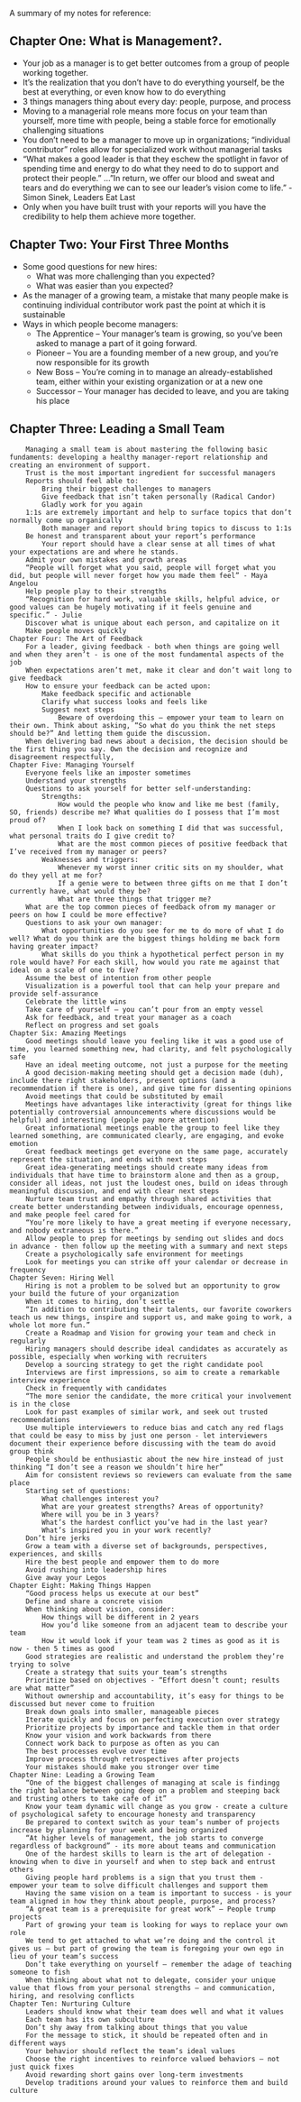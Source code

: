 A summary of my notes for reference:

## Chapter One: What is Management?.
- Your job as a manager is to get better outcomes from a group of people working together.
- It’s the realization that you don’t have to do everything yourself, be the best at everything, or even know how to do everything
- 3 things managers thing about every day: people, purpose, and process
- Moving to a managerial role means more focus on your team than yourself, more time with people, being a stable force for emotionally challenging situations
- You don’t need to be a manager to move up in organizations; “individual contributor” roles allow for specialized work without managerial tasks
- “What makes a good leader is that they eschew the spotlight in favor of spending time and energy to do what they need to do to support and protect their people.” …”In return, we offer our blood and sweat and tears and do everything we can to see our leader’s vision come to life.” - Simon Sinek, Leaders Eat Last
- Only when you have built trust with your reports will you have the credibility to help them achieve more together.

## Chapter Two: Your First Three Months
- Some good questions for new hires:
    - What was more challenging than you expected?
    - What was easier than you expected?
- As the manager of a growing team, a mistake that many people make is continuing individual contributor work past the point at which it is sustainable
- Ways in which people become managers:
     - The Apprentice – Your manager’s team is growing, so you’ve been asked to manage a part of it going forward.
     - Pioneer – You are a founding member of a new group, and you’re now responsible for its growth
     - New Boss – You’re coming in to manage an already-established team, either within your existing organization or at a new one
     - Successor – Your manager has decided to leave, and you are taking his place
    
    
## Chapter Three: Leading a Small Team
        Managing a small team is about mastering the following basic fundaments: developing a healthy manager-report relationship and creating an environment of support.
        Trust is the most important ingredient for successful managers
        Reports should feel able to:
            Bring their biggest challenges to managers
            Give feedback that isn’t taken personally (Radical Candor)
            Gladly work for you again
        1:1s are extremely important and help to surface topics that don’t normally come up organically
            Both manager and report should bring topics to discuss to 1:1s
        Be honest and transparent about your report’s performance
            Your report should have a clear sense at all times of what your expectations are and where he stands.
        Admit your own mistakes and growth areas
        “People will forget what you said, people will forget what you did, but people will never forget how you made them feel” - Maya Angelou
        Help people play to their strengths
        “Recognition for hard work, valuable skills, helpful advice, or good values can be hugely motivating if it feels genuine and specific.” - Julie
        Discover what is unique about each person, and capitalize on it
        Make people moves quickly
    Chapter Four: The Art of Feedback
        For a leader, giving feedback - both when things are going well and when they aren’t - is one of the most fundamental aspects of the job
        When expectations aren’t met, make it clear and don’t wait long to give feedback
        How to ensure your feedback can be acted upon:
            Make feedback specific and actionable
            Clarify what success looks and feels like
            Suggest next steps
                Beware of overdoing this – empower your team to learn on their own. Think about asking, “So what do you think the net steps should be?” And letting them guide the discussion.
        When delivering bad news about a decision, the decision should be the first thing you say. Own the decision and recognize and disagreement respectfully,
    Chapter Five: Managing Yourself
        Everyone feels like an imposter sometimes
        Understand your strengths
        Questions to ask yourself for better self-understanding:
            Strengths:
                How would the people who know and like me best (family, SO, friends) describe me? What qualities do I possess that I’m most proud of?
                When I look back on something I did that was successful, what personal traits do I give credit to?
                What are the most common pieces of positive feedback that I’ve received from my manager or peers?
            Weaknesses and triggers:
                Whenever my worst inner critic sits on my shoulder, what do they yell at me for?
                If a genie were to between three gifts on me that I don’t currently have, what would they be?
                What are three things that trigger me?
        What are the top common pieces of feedback ofrom my manager or peers on how I could be more effective?
        Questions to ask your own manager:
            What opportunities do you see for me to do more of what I do well? What do you think are the biggest things holding me back form having greater impact?
            What skills do you think a hypothetical perfect person in my role would have? For each skill, how would you rate me against that ideal on a scale of one to five?
        Assume the best of intention from other people
        Visualization is a powerful tool that can help your prepare and provide self-assurance
        Celebrate the little wins
        Take care of yourself – you can’t pour from an empty vessel
        Ask for feedback, and treat your manager as a coach
        Reflect on progress and set goals
    Chapter Six: Amazing Meetings
        Good meetings should leave you feeling like it was a good use of time, you learned something new, had clarity, and felt psychologically safe
        Have an ideal meeting outcome, not just a purpose for the meeting
        A good decision-making meeting should get a decision made (duh), include there right stakeholders, present options (and a recommendation if there is one), and give time for dissenting opinions
        Avoid meetings that could be substituted by email
        Meetings have advantages like interactivity (great for things like potentially controversial announcements where discussions would be helpful) and interesting (people pay more attention)
        Great informational meetings enable the group to feel like they learned something, are communicated clearly, are engaging, and evoke emotion
        Great feedback meetings get everyone on the same page, accurately represent the situation, and ends with next steps
        Great idea-generating meetings should create many ideas from individuals that have time to brainstorm alone and then as a group, consider all ideas, not just the loudest ones, build on ideas through meaningful discussion, and end with clear next steps
        Nurture team trust and empathy through shared activities that create better understanding between individuals, encourage openness, and make people feel cared for
        “You’re more likely to have a great meeting if everyone necessary, and nobody extraneous is there.”
        Allow people to prep for meetings by sending out slides and docs in advance - then follow up the meeting with a summary and next steps
        Create a psychologically safe environment for meetings
        Look for meetings you can strike off your calendar or decrease in frequency
    Chapter Seven: Hiring Well
        Hiring is not a problem to be solved but an opportunity to grow your build the future of your organization
        When it comes to hiring, don’t settle
        “In addition to contributing their talents, our favorite coworkers teach us new things, inspire and support us, and make going to work, a whole lot more fun.”
        Create a Roadmap and Vision for growing your team and check in regularly
        Hiring managers should describe ideal candidates as accurately as possible, especially when working with recruiters
        Develop a sourcing strategy to get the right candidate pool
        Interviews are first impressions, so aim to create a remarkable interview experience
        Check in frequently with candidates
        “The more senior the candidate, the more critical your involvement is in the close
        Look for past examples of similar work, and seek out trusted recommendations
        Use multiple interviewers to reduce bias and catch any red flags that could be easy to miss by just one person - let interviewers document their experience before discussing with the team do avoid group think
        People should be enthusiastic about the new hire instead of just thinking “I don’t see a reason we shouldn’t hire her”
        Aim for consistent reviews so reviewers can evaluate from the same place
        Starting set of questions:
            What challenges interest you?
            What are your greatest strengths? Areas of opportunity?
            Where will you be in 3 years?
            What’s the hardest conflict you’ve had in the last year?
            What’s inspired you in your work recently?
        Don’t hire jerks
        Grow a team with a diverse set of backgrounds, perspectives, experiences, and skills
        Hire the best people and empower them to do more
        Avoid rushing into leadership hires
        Give away your Legos
    Chapter Eight: Making Things Happen
        “Good process helps us execute at our best”
        Define and share a concrete vision
        When thinking about vision, consider:
            How things will be different in 2 years
            How you’d like someone from an adjacent team to describe your team
            How it would look if your team was 2 times as good as it is now - then 5 times as good
        Good strategies are realistic and understand the problem they’re trying to solve
        Create a strategy that suits your team’s strengths
        Prioritize based on objectives - “Effort doesn’t count; results are what matter”
        Without ownership and accountability, it’s easy for things to be discussed but never come to fruition
        Break down goals into smaller, manageable pieces
        Iterate quickly and focus on perfecting execution over strategy
        Prioritize projects by importance and tackle them in that order
        Know your vision and work backwards from there
        Connect work back to purpose as often as you can
        The best processes evolve over time
        Improve process through retrospectives after projects
        Your mistakes should make you stronger over time
    Chapter Nine: Leading a Growing Team
        “One of the biggest challenges of managing at scale is findingg the right balance between going deep on a problem and steeping back and trusting others to take cafe of it”
        Know your team dynamic will change as you grow - create a culture of psychological safety to encourage honesty and transparency
        Be prepared to context switch as your team’s number of projects increase by planning for your week and being organized
        “At higher levels of management, the job starts to converge regardless of background” - its more about teams and communication
        One of the hardest skills to learn is the art of delegation - knowing when to dive in yourself and when to step back and entrust others
        Giving people hard problems is a sign that you trust them - empower your team to solve difficult challenges and support them
        Having the same vision on a team is important to success - is your team aligned in how they think about people, purpose, and process?
        “A great team is a prerequisite for great work” – People trump projects
        Part of growing your team is looking for ways to replace your own role
        We tend to get attached to what we’re doing and the control it gives us – but part of growing the team is foregoing your own ego in lieu of your team’s success
        Don’t take everything on yourself – remember the adage of teaching someone to fish
        When thinking about what not to delegate, consider your unique value that flows from your personal strengths – and communication, hiring, and resolving conflicts
    Chapter Ten: Nurturing Culture
        Leaders should know what their team does well and what it values
        Each team has its own subculture
        Don’t shy away from talking about things that you value
        For the message to stick, it should be repeated often and in different ways
        Your behavior should reflect the team’s ideal values
        Choose the right incentives to reinforce valued behaviors – not just quick fixes
        Avoid rewarding short gains over long-term investments
        Develop traditions around your values to reinforce them and build culture
